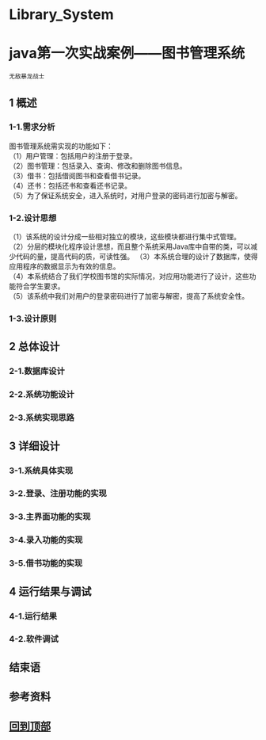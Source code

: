 # Library_System
# java第一次实战案例——图书管理系统

`无敌暴龙战士`
## 1 概述
### 1-1.需求分析
 图书管理系统需实现的功能如下：  
（1）用户管理：包括用户的注册于登录。  
（2）图书管理：包括录入、查询、修改和删除图书信息。  
（3）借书：包括借阅图书和查看借书记录。  
（4）还书：包括还书和查看还书记录。  
（5）为了保证系统安全，进入系统时，对用户登录的密码进行加密与解密。  
### 1-2.设计思想
（1）该系统的设计分成一些相对独立的模块，这些模块都进行集中式管理。  
（2）分层的模块化程序设计思想，而且整个系统采用Java库中自带的类，可以减少代码的量，提高代码的质，可读性强。
（3）本系统合理的设计了数据库，使得应用程序的数据显示为有效的信息。  
（4）本系统结合了我们学校图书馆的实际情况，对应用功能进行了设计，这些功能符合学生要求。  
（5）该系统中我们对用户的登录密码进行了加密与解密，提高了系统安全性。  
### 1-3.设计原则

## 2 总体设计
### 2-1.数据库设计
### 2-2.系统功能设计
### 2-3.系统实现思路

## 3 详细设计
### 3-1.系统具体实现
### 3-2.登录、注册功能的实现
### 3-3.主界面功能的实现
### 3-4.录入功能的实现
### 3-5.借书功能的实现

## 4 运行结果与调试
### 4-1.运行结果
### 4-2.软件调试

## 结束语

## 参考资料

## [回到顶部](#readme)
